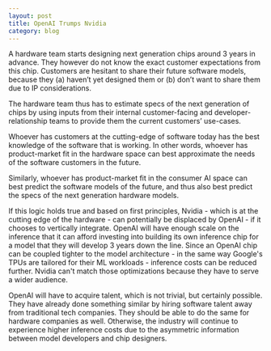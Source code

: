```yaml
---
layout: post
title: OpenAI Trumps Nvidia
category: blog
---
```


A hardware team starts designing next generation chips around 3 years in advance. They however do not know the exact customer expectations from this chip. Customers are hesitant to share their future software models, because they (a) haven’t yet designed them or (b) don’t want to share them due to IP considerations.

The hardware team thus has to estimate specs of the next generation of chips by using inputs from their internal customer-facing and developer-relationship teams to provide them the current customers’ use-cases.

Whoever has customers at the cutting-edge of software today has the best knowledge of the software that is working. In other words, whoever has product-market fit in the hardware space can best approximate the needs of the software customers in the future. 

Similarly, whoever has product-market fit in the consumer AI space can best predict the software models of the future, and thus also best predict the specs of the next generation hardware models. 

If this logic holds true and based on first principles, Nvidia - which is at the cutting edge of the hardware - can potentially be displaced by OpenAI - if it chooses to vertically integrate. OpenAI will have enough scale on the inference that it can afford investing into building its own inference chip for a model that they will develop 3 years down the line. Since an OpenAI chip can be coupled tighter to the model architecture - in the same way Google's TPUs are tailored for their ML workloads - inference costs can be reduced further. Nvidia can't match those optimizations because they have to serve a wider audience.

OpenAI will have to acquire talent, which is not trivial, but certainly possible. They have already done something similar by hiring software talent away from traditional tech companies. They should be able to do the same for hardware companies as well. Otherwise, the industry will continue to experience higher inference costs due to the asymmetric information between model developers and chip designers.